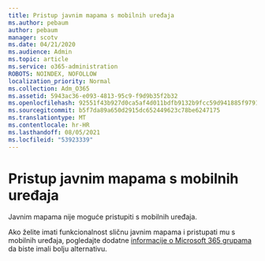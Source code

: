 ```yaml
---
title: Pristup javnim mapama s mobilnih uređaja
ms.author: pebaum
author: pebaum
manager: scotv
ms.date: 04/21/2020
ms.audience: Admin
ms.topic: article
ms.service: o365-administration
ROBOTS: NOINDEX, NOFOLLOW
localization_priority: Normal
ms.collection: Adm_O365
ms.assetid: 5943ac36-e093-4813-95c9-f9d9b35f2b32
ms.openlocfilehash: 92551f43b927d0ca5af4d011bdfb9132b9fcc59d941885f9791ac23c1d69e498
ms.sourcegitcommit: b5f7da89a650d2915dc652449623c78be6247175
ms.translationtype: MT
ms.contentlocale: hr-HR
ms.lasthandoff: 08/05/2021
ms.locfileid: "53923339"
---
```

# <a name="public-folder-access-from-mobile-devices"></a>Pristup javnim mapama s mobilnih uređaja

Javnim mapama nije moguće pristupiti s mobilnih uređaja.
  
Ako želite imati funkcionalnost sličnu javnim mapama i pristupati mu s mobilnih uređaja, pogledajte dodatne [informacije o Microsoft 365 grupama](https://support.office.com/article/learn-about-office-365-groups-b565caa1-5c40-40ef-9915-60fdb2d97fa2) da biste imali bolju alternativu.
  